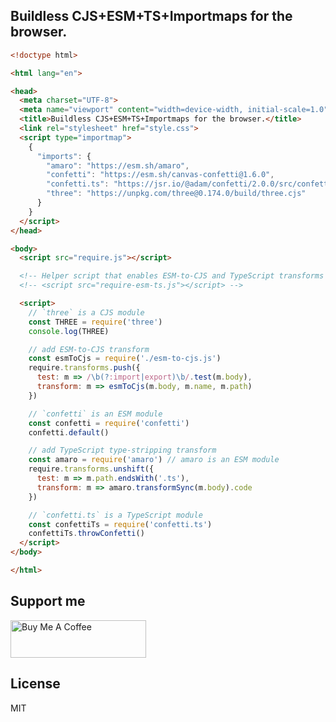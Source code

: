 ## Buildless CJS+ESM+TS+Importmaps for the browser.

```html
<!doctype html>

<html lang="en">

<head>
  <meta charset="UTF-8">
  <meta name="viewport" content="width=device-width, initial-scale=1.0">
  <title>Buildless CJS+ESM+TS+Importmaps for the browser.</title>
  <link rel="stylesheet" href="style.css">
  <script type="importmap">
    {
      "imports": {
        "amaro": "https://esm.sh/amaro",
        "confetti": "https://esm.sh/canvas-confetti@1.6.0",
        "confetti.ts": "https://jsr.io/@adam/confetti/2.0.0/src/confetti/confetti.ts",
        "three": "https://unpkg.com/three@0.174.0/build/three.cjs"
      }
    }
  </script>
</head>

<body>
  <script src="require.js"></script>

  <!-- Helper script that enables ESM-to-CJS and TypeScript transforms -->
  <!-- <script src="require-esm-ts.js"></script> -->

  <script>
    // `three` is a CJS module
    const THREE = require('three')
    console.log(THREE)

    // add ESM-to-CJS transform
    const esmToCjs = require('./esm-to-cjs.js')
    require.transforms.push({
      test: m => /\b(?:import|export)\b/.test(m.body),
      transform: m => esmToCjs(m.body, m.name, m.path)
    })

    // `confetti` is an ESM module
    const confetti = require('confetti')
    confetti.default()

    // add TypeScript type-stripping transform
    const amaro = require('amaro') // amaro is an ESM module
    require.transforms.unshift({
      test: m => m.path.endsWith('.ts'),
      transform: m => amaro.transformSync(m.body).code
    })

    // `confetti.ts` is a TypeScript module
    const confettiTs = require('confetti.ts')
    confettiTs.throwConfetti()
  </script>
</body>

</html>
```

## Support me

<a href="https://www.buymeacoffee.com/stagas" target="_blank"><img src="https://cdn.buymeacoffee.com/buttons/v2/default-red.png" alt="Buy Me A Coffee" style="height: 60px !important;width: 217px !important;" ></a>

## License

MIT
